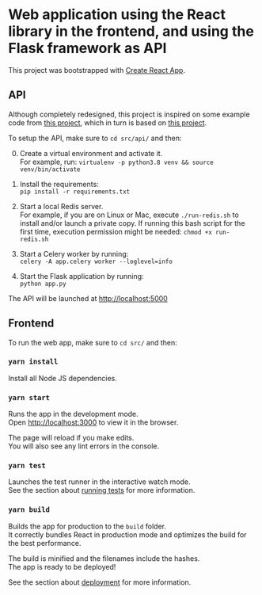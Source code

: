 # Web application using the React library in the frontend, and using the Flask framework as API

This project was bootstrapped with [Create React App](https://github.com/facebook/create-react-app).

## API

Although completely redesigned, this project is inspired on some example code from [this project](https://github.com/jwhelland/flask-socketio-celery-example), which in turn is based on [this project](https://github.com/miguelgrinberg/flask-celery-example).  

To setup the API, make sure to `cd src/api/` and then:

0. Create a virtual environment and activate it.\
For example, run: `virtualenv -p python3.8 venv && source venv/bin/activate`

1. Install the requirements:\
`pip install -r requirements.txt`

2. Start a local Redis server.\
For example, if you are on Linux or Mac, execute `./run-redis.sh` to install and/or launch a private copy. If running this bash script for the first time, execution permission might be needed: `chmod +x run-redis.sh`

3. Start a Celery worker by running:\
`celery -A app.celery worker --loglevel=info`

4. Start the Flask application by running:\
`python app.py`

The API will be launched at [http://localhost:5000](http://localhost:5000)

## Frontend

To run the web app, make sure to `cd src/` and then:

### `yarn install`

Install all Node JS dependencies.

### `yarn start`

Runs the app in the development mode.\
Open [http://localhost:3000](http://localhost:3000) to view it in the browser.

The page will reload if you make edits.\
You will also see any lint errors in the console.

### `yarn test`

Launches the test runner in the interactive watch mode.\
See the section about [running tests](https://facebook.github.io/create-react-app/docs/running-tests) for more information.

### `yarn build`

Builds the app for production to the `build` folder.\
It correctly bundles React in production mode and optimizes the build for the best performance.

The build is minified and the filenames include the hashes.\
The app is ready to be deployed!

See the section about [deployment](https://facebook.github.io/create-react-app/docs/deployment) for more information.